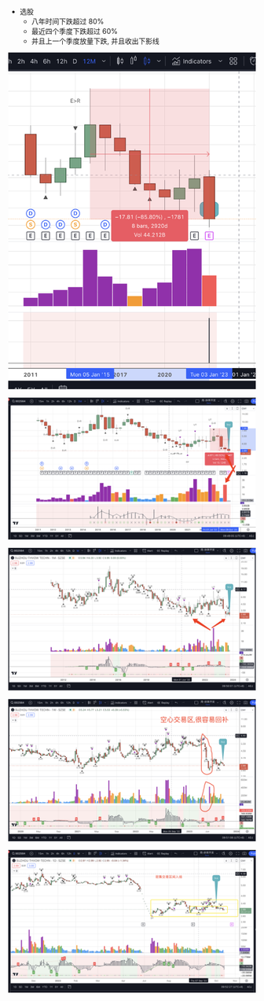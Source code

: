 - 选股
  - 八年时间下跌超过 80%
  - 最近四个季度下跌超过 60%
  - 并且上一个季度放量下跌, 并且收出下影线

![年线](image.png)

![季线](image-2.png)

![月线](image-3.png)

![周线](image-4.png)

![日线](image-5.png)
